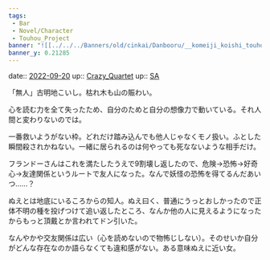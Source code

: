 ```yaml
---
tags:
 - Bar
 - Novel/Character
 - Touhou_Project
banner: "![[../../../Banners/old/cinkai/Danbooru/__komeiji_koishi_touhou_drawn_by_cinkai__4f6d206477ce704c99528f78293d0153 - cinkai.png]]"
banner_y: 0.21285
---
```


date:: [2022-09-20](Daily_Note/2022-09-20.md)
up:: [Crazy_Quartet](Crazy_Quartet.md)
up:: [SA](Subterranean_Animism.md)

「無人」古明地こいし。枯れ木も山の賑わい。

心を読む力を全て失ったため、自分のためと自分の想像力で動いている。それ人間と変わりないのでは。

一番救いようがない枠。どれだけ踏み込んでも他人じゃなくモノ扱い。ふとした瞬間殺されかねない。一緒に居られるのは何やっても死なないような相手だけ。

フランドーさんはこれを満たしたうえで9割壊し返したので、危険→恐怖→好奇心→友達関係というルートで友人になった。なんで妖怪の恐怖を得てるんだあいつ……？

ぬえとは地底にいるころからの知人。ぬえ曰く、普通にうっとおしかったので正体不明の種を投げつけて追い返したところ、なんか他の人に見えるようになったからもっと頂戴とか言われてドン引いた。

なんやかや交友関係は広い（心を読めないので物怖じしない）。そのせいか自分がどんな存在なのか語らなくても違和感がない。ある意味ぬえに近い女。